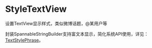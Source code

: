 # StyleTextView
设置TextView显示样式，类似微博话题，@某用户等  

封装SpannableStringBuilder支持富文本显示，简化系统API使用，详见：[TextStylePhrase](https://github.com/kendada/StyleTextView/blob/master/styletextview/src/main/java/com/koudai/styletextview/textstyle/TextStylePhrase.java "Title")。
